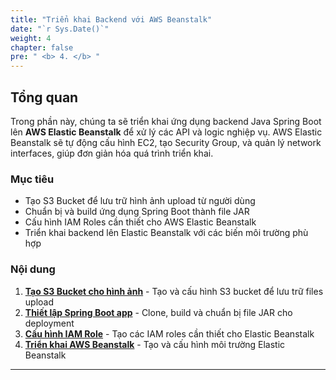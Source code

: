 ```yaml
---
title: "Triển khai Backend với AWS Beanstalk"
date: "`r Sys.Date()`"
weight: 4
chapter: false
pre: " <b> 4. </b> "
---
```


## Tổng quan

Trong phần này, chúng ta sẽ triển khai ứng dụng backend Java Spring Boot lên **AWS Elastic Beanstalk** để xử lý các API và logic nghiệp vụ. AWS Elastic Beanstalk sẽ tự động cấu hình EC2, tạo Security Group, và quản lý network interfaces, giúp đơn giản hóa quá trình triển khai.

### Mục tiêu

- Tạo S3 Bucket để lưu trữ hình ảnh upload từ người dùng
- Chuẩn bị và build ứng dụng Spring Boot thành file JAR
- Cấu hình IAM Roles cần thiết cho AWS Elastic Beanstalk
- Triển khai backend lên Elastic Beanstalk với các biến môi trường phù hợp

### Nội dung

1. [**Tạo S3 Bucket cho hình ảnh**](4.1-Image-S3-bucket/) - Tạo và cấu hình S3 bucket để lưu trữ files upload
2. [**Thiết lập Spring Boot app**](4.2-Setup-Springboot-app/) - Clone, build và chuẩn bị file JAR cho deployment
3. [**Cấu hình IAM Role**](4.3-Configure-IAM-role/) - Tạo các IAM roles cần thiết cho Elastic Beanstalk
4. [**Triển khai AWS Beanstalk**](4.4-Create-beanstalk/) - Tạo và cấu hình môi trường Elastic Beanstalk

---
